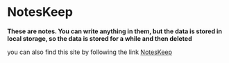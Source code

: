 # NotesKeep
**These are notes. You can write anything in them, but the data is stored in local storage, so the data is stored for a while and then deleted**

you can also find this site by following the link [NotesKeep](https://noteskeep-project.neocities.org/)
